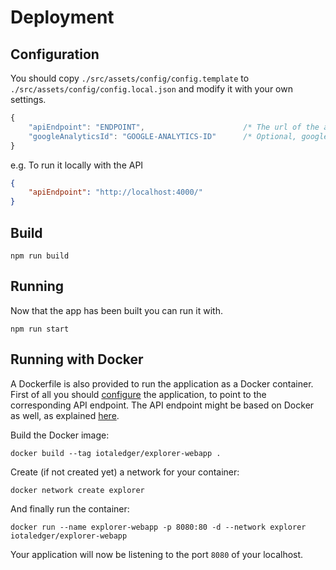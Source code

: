 # Deployment

## Configuration

You should copy `./src/assets/config/config.template` to `./src/assets/config/config.local.json` and modify it with your own settings.

```js
{
    "apiEndpoint": "ENDPOINT",                      /* The url of the api endpoint e.g. https://api.my-domain.com */
    "googleAnalyticsId": "GOOGLE-ANALYTICS-ID"      /* Optional, google analytics id */
}
```

e.g. To run it locally with the API

```json
{
    "apiEndpoint": "http://localhost:4000/"
}
```

## Build

```shell
npm run build
```

## Running

Now that the app has been built you can run it with.

```shell
npm run start
```

## Running with Docker

A Dockerfile is also provided to run the application as a Docker container. First of all you should [configure](#Configuration) the application, to point to the corresponding API endpoint. The API endpoint might be based on Docker as well, as explained [here](../api/DEPLOYMENT.md).

Build the Docker image: 

```shell
docker build --tag iotaledger/explorer-webapp .
```

Create (if not created yet) a network for your container:

```shell
docker network create explorer
```

And finally run the container:

```shell
docker run --name explorer-webapp -p 8080:80 -d --network explorer iotaledger/explorer-webapp 
```

Your application will now be listening to the port `8080` of your localhost. 
